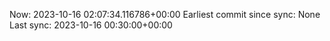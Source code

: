 Now: 2023-10-16 02:07:34.116786+00:00 Earliest commit since sync: None Last sync: 2023-10-16 00:30:00+00:00
